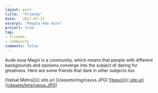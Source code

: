 ```yaml
---
layout: post
title:  "Friends"
date:   2017-07-17
excerpt: "People who dare"
project: true
tag:
- friends
- community
comments: false
---
```


Aude esse Magni is a community, which means that people with different backgrounds and opinions converge into the subject of daring for greatness. Here are some friends that dare in other subjects too.

[Vatsal Mehra]({{ site.url }}/assets/img/cavus.JPG)
[![booo]({{ site.url }}/assets/img/cavus.JPG)](google.com)